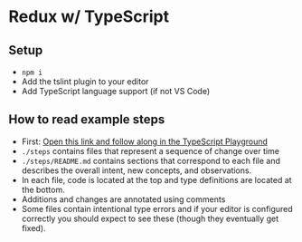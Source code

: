 # Redux w/ TypeScript

## Setup

- `npm i`
- Add the tslint plugin to your editor
- Add TypeScript language support (if not VS Code)

## How to read example steps

- First: [Open this link and follow along in the TypeScript Playground](http://www.typescriptlang.org/play/index.html#src=%2F***************************************************************************************%0A%20*%20CODE%20HERE%20👇👇👇%0A%20***************************************************************************************%2F%0A%0Aconst%20ActionType%20%3D%20%7B%0A%20%20ITEM_ADD%3A%20%22ITEM_ADD%22%2C%0A%20%20ITEM_REMOVE%3A%20%22ITEM_REMOVE%22%2C%0A%7D%0A%0Aexport%20const%20itemAdd%20%3D%20(item)%20%3D%3E%20(%7B%0A%20%20type%3A%20ActionType.ITEM_ADD%2C%0A%20%20payload%3A%20item%2C%0A%7D)%0A%0Aexport%20const%20itemRemove%20%3D%20(id)%20%3D%3E%20(%7B%0A%20%20type%3A%20ActionType.ITEM_REMOVE%2C%0A%20%20payload%3A%20id%2C%0A%7D)%0A%0Aconst%20initialState%20%3D%20%7B%0A%20%20items%3A%20%5B%5D%2C%0A%7D%0A%0Aexport%20const%20reducer%20%3D%20(state%20%3D%20initialState%2C%20action)%20%3D%3E%20%7B%0A%20%20switch%20(action.type)%20%7B%0A%20%20%20%20case%20ActionType.ITEM_ADD%3A%0A%20%20%20%20%20%20return%20%7B%20items%3A%20%5B...state.items%2C%20action.payload%5D%20%7D%0A%20%20%20%20case%20ActionType.ITEM_REMOVE%3A%0A%20%20%20%20%20%20return%20%7B%20items%3A%20state.items.filter(item%20%3D%3E%20item.id%20!%3D%3D%20action.payload)%20%7D%0A%20%20%20%20default%3A%0A%20%20%20%20%20%20return%20state%0A%20%20%7D%0A%7D%0A%0A%2F***************************************************************************************%0A%20*%20TYPE%20DEFINITIONS%20HERE%20👇👇👇%0A%20***************************************************************************************%2F%0A%0A%2F*%20No%20types%20for%20you!!!%20(yet)%20*%2F%0A)
- `./steps` contains files that represent a sequence of change over time
- `./steps/README.md` contains sections that correspond to each file and describes the overall intent, new concepts, and observations.
- In each file, code is located at the top and type definitions are located at the bottom.
- Additions and changes are annotated using comments
- Some files contain intentional type errors and if your editor is configured correctly you should expect to see these (though they eventually get fixed).